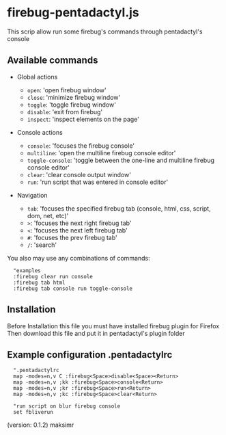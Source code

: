 firebug-pentadactyl.js
============

This scrip allow run some firebug's commands through
pentadactyl's console

Available commands
------------------

* Global actions
  * `open`: 'open firebug window'
  * `close`: 'minimize firebug window'
  * `toggle`: 'toggle firebug window'
  * `disable`: 'exit from firebug'
  * `inspect`: 'inspect elements on the page'

* Console actions
  * `console`: 'focuses the firebug console'
  * `multiline`: 'open the multiline firebug console editor'
  * `toggle-console`: 'toggle between the one-line and multiline firebug console editor'
  * `clear`: 'clear console output window'
  * `run`: 'run script that was entered in console editor'

* Navigation
  * `tab`: 'focuses the specified firebug tab (console, html, css, script, dom, net, etc)'
  * `>`: 'focuses the next right firebug tab'
  * `<`: 'focuses the next left firebug tab'
  * `#`: 'focuses the prev firebug tab'
  * `/`: 'search'

You also may use any combinations of commands:

```vim
  "examples
  :firebug clear run console
  :firebug tab html
  :firebug tab console run toggle-console
```



Installation
------------

Before Installation this file you must have installed firebug plugin for Firefox
Then download this file and put it in pentadactyl's plugin folder


Example configuration .pentadactylrc
-------------

```vim
  ".pentadactylrc
  map -modes=n,v C :firebug<Space>disable<Space><Return>
  map -modes=n,v ;kk :firebug<Space>console<Return>
  map -modes=n,v ;kr :firebug<Space>run<Return>
  map -modes=n,v ;kc :firebug<Space>clear<Return>

  "run script on blur firebug console
  set fbliverun
```

(version: 0.1.2) maksimr
